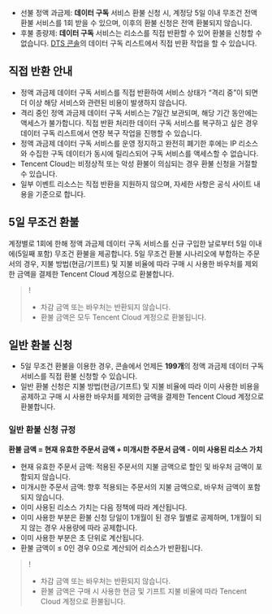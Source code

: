 - 선불 정액 과금제: **데이터 구독** 서비스 환불 신청 시, 계정당 5일 이내 무조건 전액 환불 서비스를 1회 받을 수 있으며, 이후의 환불 신청은 전액 환불되지 않습니다.
- 후불 종량제: **데이터 구독** 서비스는 리소스를 직접 반환할 수 있어 환불을 신청할 수 없습니다.
[DTS 콘솔](https://console.cloud.tencent.com/dts/dss)의 데이터 구독 리스트에서 직접 반환 작업을 할 수 있습니다.

## 직접 반환 안내
- 정액 과금제 데이터 구독 서비스를 직접 반환하여 서비스 상태가 “격리 중”이 되면 더 이상 해당 서비스와 관련된 비용이 발생하지 않습니다.
- 격리 중인 정액 과금제 데이터 구독 서비스는 7일간 보관되며, 해당 기간 동안에는 액세스가 불가합니다. 직접 반환 처리한 데이터 구독 서비스를 복구하고 싶은 경우 데이터 구독 리스트에서 연장 복구 작업을 진행할 수 있습니다.
- 정액 과금제 데이터 구독 서비스를 운영 정지하고 완전히 폐기한 후에는 IP 리소스와 수집한 구독 데이터가 동시에 릴리스되어 구독 서비스를 액세스할 수 없습니다.
- Tencent Cloud는 비정상적 또는 악성 환불이 의심되는 경우 환불 신청을 거절할 수 있습니다.
- 일부 이벤트 리소스는 직접 반환을 지원하지 않으며, 자세한 사항은 공식 사이트 내용을 기준으로 합니다.

## 5일 무조건 환불
계정별로 1회에 한해 정액 과금제 데이터 구독 서비스를 신규 구입한 날로부터 5일 이내에(5일째 포함) 무조건 환불을 제공합니다.
5일 무조건 환불 시나리오에 부합하는 주문서의 경우, 지불 방법(현금/기프트) 및 지불 비율에 따라 구매 시 사용한 바우처를 제외한 금액을 결제한 Tencent Cloud 계정으로 환불합니다.
>!
>- 차감 금액 또는 바우처는 반환되지 않습니다.
>- 환불 금액은 모두 Tencent Cloud 계정으로 환불됩니다.


## 일반 환불 신청
- 5일 무조건 환불을 이용한 경우, 콘솔에서 언제든 **199개**의 정액 과금제 데이터 구독 서비스를 직접 환불 신청할 수 있습니다.
- 일반 환불 신청은 지불 방법(현금/기프트) 및 지불 비율에 따라 이미 사용한 비용을 공제하고 구매 시 사용한 바우처를 제외한 금액을 결제한 Tencent Cloud 계정으로 환불합니다.


### 일반 환불 신청 규정
**환불 금액 = 현재 유효한 주문서 금액 + 미개시한 주문서 금액 - 이미 사용된 리소스 가치**

- 현재 유효한 주문서 금액: 적용된 주문서의 지불 금액으로 할인 및 바우처 금액이 포함되지 않습니다.
- 미개시한 주문서 금액: 향후 적용되는 주문서의 지불 금액으로, 바우처 금액이 포함되지 않습니다.
- 이미 사용된 리소스 가치는 다음 정책에 따라 계산됩니다.
 - 이미 사용한 부분은 환불 신청 당일이 1개월이 된 경우 월별로 공제하며, 1개월이 되지 않는 경우 사용량에 따라 공제합니다.
 - 이미 사용한 부분은 초 단위로 계산됩니다.
 - 환불 금액이 ≤ 0인 경우 0으로 계산되어 리소스가 반환됩니다.

>!
>- 차감 금액 또는 바우처는 반환되지 않습니다.
>- 환불 금액은 구매 시 사용한 현금 및 기프트 지불 비율에 따라 Tencent Cloud 계정으로 환불됩니다.
